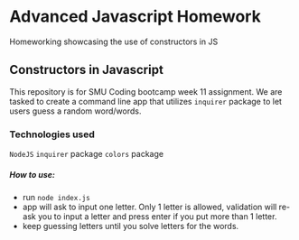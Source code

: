 # Advanced Javascript Homework
Homeworking showcasing the use of constructors in JS

## Constructors in Javascript
This repository is for SMU Coding bootcamp week 11 assignment. We are tasked to create a command line app that utilizes `inquirer` package to let users guess a random word/words.

### Technologies used
`NodeJS`
`inquirer` package
`colors` package

##### How to use:
* run `node index.js`
* app will ask to input one letter. Only 1 letter is allowed, validation will re-ask you to input a letter and press enter if you put more than 1 letter.
* keep guessing letters until you solve letters for the words.
